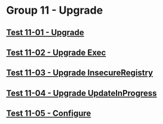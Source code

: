 Group 11 - Upgrade
=======


[Test 11-01 - Upgrade](11-01-Upgrade.md)
-
[Test 11-02 - Upgrade Exec](11-02-Upgrade-Exec.md)
-
[Test 11-03 - Upgrade InsecureRegistry](11-03-Upgrade-InsecureRegistry.md)
-
[Test 11-04 - Upgrade UpdateInProgress](11-04-Upgrade-UpdateInProgress.md)
-
[Test 11-05 - Configure](11-05-Configure.md)
-
